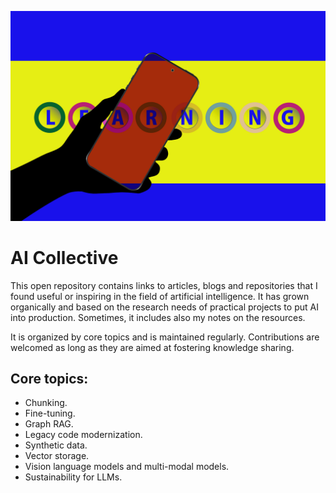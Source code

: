 ![AI Collective Logo](./image/AI%20collective.png)


# AI Collective

This open repository contains links to articles, blogs and repositories that I found useful or inspiring in the field of artificial intelligence. It has grown organically and based on the research needs of practical projects to put AI into production. Sometimes, it includes also my notes on the resources.

It is organized by core topics and is maintained regularly. Contributions are welcomed as long as they are aimed at fostering knowledge sharing. 


## Core topics:
- Chunking.
- Fine-tuning.
- Graph RAG.
- Legacy code modernization.
- Synthetic data.
- Vector storage.
- Vision language models and multi-modal models.
- Sustainability for LLMs.
